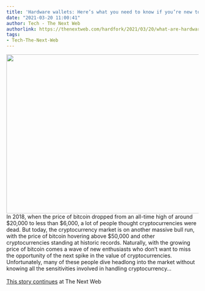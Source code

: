 ```yaml
---
title: 'Hardware wallets: Here’s what you need to know if you’re new to bitcoin'
date: "2021-03-20 11:00:41"
author: Tech - The Next Web
authorlink: https://thenextweb.com/hardfork/2021/03/20/what-are-hardware-wallets-bitcoin-syndication/
tags:
- Tech-The-Next-Web
---
```

<img src="https://cdn0.tnwcdn.com/wp-content/blogs.dir/1/files/2021/03/1-copy-39-796x417.jpg" width="796" height="417"><br />In 2018, when the price of bitcoin dropped from an all-time high of around $20,000 to less than $6,000, a lot of people thought cryptocurrencies were dead. But today, the cryptocurrency market is on another massive bull run, with the price of bitcoin hovering above $50,000 and other cryptocurrencies standing at historic records. Naturally, with the growing price of bitcoin comes a wave of new enthusiasts who don’t want to miss the opportunity of the next spike in the value of cryptocurrencies. Unfortunately, many of these people dive headlong into the market without knowing all the sensitivities involved in handling cryptocurrency&#8230; <br><br><a href="https://thenextweb.com/hardfork/2021/03/20/what-are-hardware-wallets-bitcoin-syndication/?utm_source=social&#038;utm_medium=feed&#038;utm_campaign=profeed">This story continues</a> at The Next Web